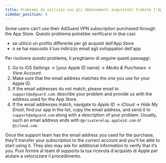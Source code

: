 ```yaml
---
title: Problemi di utilizzo con gli abbonamenti acquistati tramite l'App Store
sidebar_position: 4
---
```


Some users can’t use their AdGuard VPN subscription purchased through the App Store. Questo problema potrebbe verificarsi in due casi:

- se utilizzi un profilo differente per gli acquisti dell'App Store
- o se hai nascosto il tuo indirizzo email agli sviluppatori dell'app

Per risolvere questo problema, ti preghiamo di seguire questi passaggi:

1. Go to iOS Settings → [your Apple ID name] → *Media & Purchases* → *View Account*.
1. Make sure that the email address matches the one you use for your Apple ID.
1. If the email addresses do not match, please email to `support@adguard.com`: describe your problem and provide us with the address used for the App Store.
1. If the email addresses match, navigate to *Apple ID* → *iCloud* → *Hide My Email*, find our app in the list, copy the email address, and send it to `support@adguard.com` along with a description of your problem. Usually, such an email address ends with `@privaterelay.appleid.com` or `@icloud.com`.

Once the support team has the email address you used for the purchase, they’ll transfer your subscription to the correct account and you’ll be able to start using it. They also may ask for additional information to verify that it’s you. Puoi fornire al team di supporto la tua ricevuta d'acquisto di Apple per aiutare a velocizzare il procedimento.

